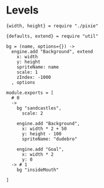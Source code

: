 Levels
======

    {width, height} = require "./pixie"

    {defaults, extend} = require "util"

    bg = (name, options={}) ->
      engine.add "Background", extend
        x: width
        y: height
        spriteName: name
        scale: 1
        zIndex: -1000
      , options

    module.exports = [
      # 0
      ->
        bg "sandcastles",
          scale: 2

        engine.add "Background",
          x: width * 2 + 50
          y: height - 100
          spriteName: "dudebro"
    
        engine.add "Goal",
          x: width * 2
          y: 0
      -> # 1
        bg "insideMouth"

    ]